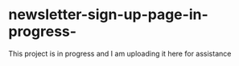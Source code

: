 # newsletter-sign-up-page-in-progress-
This project is in progress and I am uploading it here for assistance 
